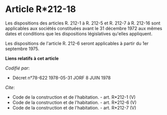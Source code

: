 # Article R*212-18

Les dispositions des articles R. 212-1 à R. 212-5 et R. 212-7 à R. 212-16 sont applicables aux sociétés constituées avant le
31 décembre 1972 aux mêmes dates et conditions que les dispositions législatives qu'elles appliquent. 

Les dispositions de l'article R. 212-6 seront applicables à partir du 1er septembre 1975.

**Liens relatifs à cet article**

_Codifié par_:

  - Décret n°78-622 1978-05-31 JORF 8 JUIN 1978

_Cite_:

  - Code de la construction et de l'habitation. - art. R*212-1 (V)
  - Code de la construction et de l'habitation. - art. R*212-6 (V)
  - Code de la construction et de l'habitation. - art. R*212-7 (V)

